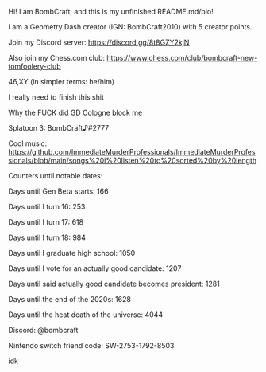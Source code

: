 Hi! I am BombCraft, and this is my unfinished README.md/bio!

I am a Geometry Dash creator (IGN: BombCraft2010) with 5 creator points.

Join my Discord server: https://discord.gg/8t8GZY2kjN

Also join my Chess.com club: https://www.chess.com/club/bombcraft-new-tomfoolery-club

46,XY (in simpler terms: he/him)

I really need to finish this shit

Why the FUCK did GD Cologne block me

Splatoon 3: BombCraft♪#2777

Cool music: https://github.com/ImmediateMurderProfessionals/ImmediateMurderProfessionals/blob/main/songs%20i%20listen%20to%20sorted%20by%20length

Counters until notable dates:

Days until Gen Beta starts: 166

Days until I turn 16: 253

Days until I turn 17: 618

Days until I turn 18: 984

Days until I graduate high school: 1050

Days until I vote for an actually good candidate: 1207

Days until said actually good candidate becomes president: 1281

Days until the end of the 2020s: 1628

Days until the heat death of the universe: 4044

Discord: @bombcraft

Nintendo switch friend code: SW-2753-1792-8503

idk
